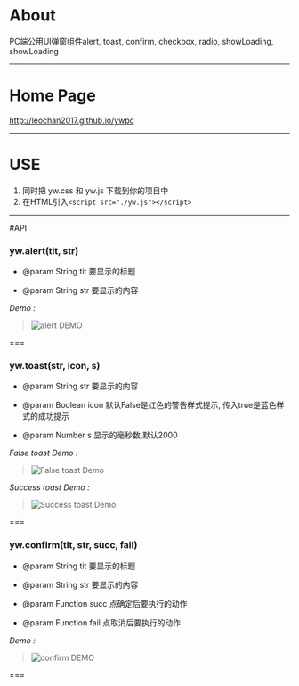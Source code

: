# About
PC端公用UI弹窗组件alert, toast, confirm, checkbox, radio, showLoading, showLoading

---

# Home Page
http://leochan2017.github.io/ywpc

---

# USE
1. 同时把 yw.css 和 yw.js 下载到你的项目中
2. 在HTML引入`<script src="./yw.js"></script>`

---

#API
### yw.alert(tit, str)

* @param String  tit  要显示的标题

* @param String  str  要显示的内容

*Demo :*


> ![alert DEMO](http://7xrn7f.com1.z0.glb.clouddn.com/16-6-8/1323893.jpg)


===

### yw.toast(str, icon, s)

* @param String  str  要显示的内容

* @param Boolean icon  默认False是红色的警告样式提示, 传入true是蓝色样式的成功提示

* @param Number  s  显示的毫秒数,默认2000


*False toast Demo :*


> ![False toast Demo](http://7xrn7f.com1.z0.glb.clouddn.com/16-6-8/66475832.jpg)

*Success toast Demo :*

> ![Success toast Demo](http://7xrn7f.com1.z0.glb.clouddn.com/16-6-8/59384873.jpg)

===

### yw.confirm(tit, str, succ, fail)

* @param String  tit  要显示的标题

* @param String  str  要显示的内容

* @param Function  succ  点确定后要执行的动作

* @param Function  fail  点取消后要执行的动作


*Demo :*


> ![confirm DEMO](http://7xrn7f.com1.z0.glb.clouddn.com/16-6-8/12485212.jpg)


===


